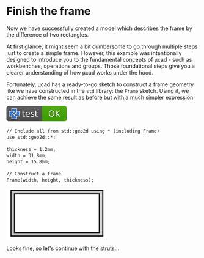 # Finish the frame

Now we have successfully created a model which describes the frame by the difference of two rectangles.

At first glance, it might seem a bit cumbersome to go through multiple steps just to create a simple frame.
However, this example was intentionally designed to introduce you to the fundamental concepts of µcad - such as workbenches,
operations and groups.
Those foundational steps give you a clearer understanding of how µcad works under the hood.

Fortunately, µcad has a ready-to-go sketch to construct a frame geometry like we have constructed
in the `std` library: the `Frame` sketch.
Using it, we can achieve the same result as before but with a much simpler expression:

[![test](.test/frame.svg)](.test/frame.log)

```µcad,frame
// Include all from std::geo2d using * (including Frame)
use std::geo2d::*;

thickness = 1.2mm;
width = 31.8mm;
height = 15.8mm;

// Construct a frame
Frame(width, height, thickness);
```

![Picture](.test/frame-out.svg)

Looks fine, so let's continue with the struts...